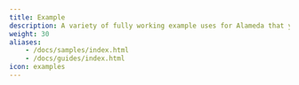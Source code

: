 ```yaml
---
title: Example
description: A variety of fully working example uses for Alameda that you can experiment with.
weight: 30
aliases:
    - /docs/samples/index.html
    - /docs/guides/index.html
icon: examples
---
```

